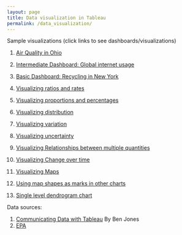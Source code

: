 ```yaml
---
layout: page
title: Data visualization in Tableau
permalink: /data_visualization/
---
```


Sample visualizations (click links to see dashboards/visualizations)

1. [Air Quality in Ohio](https://public.tableau.com/views/AirQuality_17128083169780/AirQualityinOhio?:language=en-US&:sid=&:display_count=n&:origin=viz_share_link)
2. [Intermediate Dashboard: Global internet usage](https://public.tableau.com/views/GlobalInternetusage_17152379397750/Dashboard1?:language=en-US&publish=yes&:sid=&:display_count=n&:origin=viz_share_link)
3. [Basic Dashboard: Recycling in New York](https://public.tableau.com/views/DSNYcollectionch12/RecyclinginNewYork?:language=en-US&publish=yes&:sid=&:display_count=n&:origin=viz_share_link)

4. [Visualizing ratios and rates](https://public.tableau.com/views/ratios--rates/RatiosBarchart?:language=en-US&publish=yes&:sid=&:display_count=n&:origin=viz_share_link)

5. [Visualizing proportions and percentages](https://public.tableau.com/views/proportions--percentages/Waterfallchart?:language=en-US&:sid=&:display_count=n&:origin=viz_share_link)

6. [Visualizing distribution](https://public.tableau.com/views/VisualizingDistribution/Boxplotwithmean?:language=en-US&publish=yes&:sid=&:display_count=n&:origin=viz_share_link)

7. [Visualizing variation](https://public.tableau.com/views/Visualizingvariation/Lineplot?:language=en-US&:sid=&:display_count=n&:origin=viz_share_link)

8. [Visualizing uncertainty](https://public.tableau.com/views/Visualizinguncertainty/CIsfor3rd-4thgraders?:language=en-US&publish=yes&:sid=&:display_count=n&:origin=viz_share_link)

9. [Visualizing Relationships between multiple quantities](https://public.tableau.com/views/Visualizingrelationships/Quadrantchart?:language=en-US&publish=yes&:sid=&:display_count=n&:origin=viz_share_link)

10. [Visualizing Change over time](https://public.tableau.com/views/Visualizingchangeovertime/Dual-axislineplot?:language=en-US&publish=yes&:sid=&:display_count=n&:origin=viz_share_link)

11. [Visualizing Maps](https://public.tableau.com/views/2012-Hurricanes/Hurricanepath?:language=en-US&:sid=&:display_count=n&:origin=viz_share_link)

12. [Using map shapes as marks in other charts](https://public.tableau.com/views/UsVotingDemographics/Scatterplotwithmapshapes?:language=en-US&publish=yes&:sid=&:display_count=n&:origin=viz_share_link)

13. [Single level dendrogram chart](https://public.tableau.com/views/Dendrogramchart_17162701436680/Dendrogram?:language=en-US&publish=yes&:sid=&:display_count=n&:origin=viz_share_link)

Data sources:
1. [Communicating Data with Tableau](https://learning.oreilly.com/library/view/communicating-data-with/9781449372019/) By Ben Jones
2. [EPA](https://www.epa.gov/outdoor-air-quality-data/download-daily-data)
   

